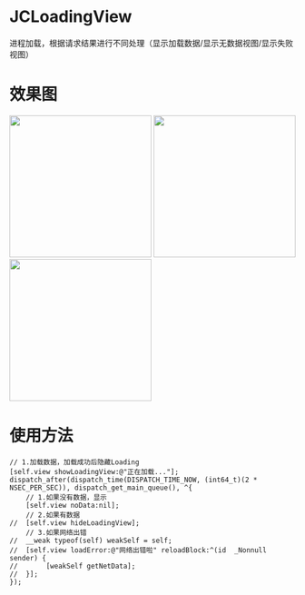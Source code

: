# JCLoadingView
进程加载，根据请求结果进行不同处理（显示加载数据/显示无数据视图/显示失败视图）

# 效果图
<img src="https://user-images.githubusercontent.com/36223198/111728492-eeaa8280-88a7-11eb-80c1-b468cdd99c76.png" width="250" />  <img src="https://user-images.githubusercontent.com/36223198/111728497-f0744600-88a7-11eb-8dd4-999712e9e173.png" width="250" />  <img src="https://user-images.githubusercontent.com/36223198/111728499-f23e0980-88a7-11eb-8a2a-b001bff7755e.png" width="250" />

# 使用方法
```
// 1.加载数据，加载成功后隐藏Loading
[self.view showLoadingView:@"正在加载..."];
dispatch_after(dispatch_time(DISPATCH_TIME_NOW, (int64_t)(2 * NSEC_PER_SEC)), dispatch_get_main_queue(), ^{
    // 1.如果没有数据，显示
    [self.view noData:nil];
    // 2.如果有数据
//  [self.view hideLoadingView];
    // 3.如果网络出错
//  __weak typeof(self) weakSelf = self;
//  [self.view loadError:@"网络出错啦" reloadBlock:^(id  _Nonnull sender) {
//       [weakSelf getNetData];
//  }];
});
```
